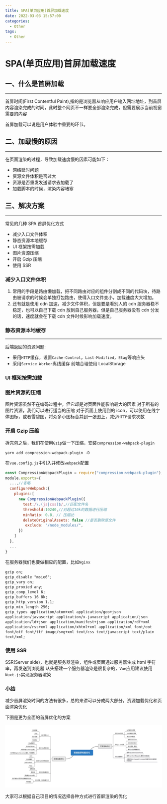 ```yaml
---
title: SPA(单页应用)首屏加载速度
date: 2022-03-03 15:57:00
categories:
  - Other
tags:
  - Other
---
```


# SPA(单页应用)首屏加载速度

## 一、什么是首屏加载

---

首屏时间(First Contentful Paint),指的是浏览器从响应用户输入网址地址，到首屏内容渲染完成的时间，此时整个网页不一样要全部渲染完成，但需要展示当前视窗需要的内容

首屏加载可以说是用户体验中重要的环节。

## 二、加载慢的原因

---

在页面渲染的过程，导致加载速度慢的因素可能如下：

- 网络延时问题
- 资源文件体积是否过大
- 资源是否重发发送请求去加载了
- 加载脚本的时候，渲染内容堵塞

## 三、解决方案

---

常见的几种 SPA 首屏优化方式

- 减少入口文件体积
- 静态资源本地缓存
- UI 框架按需加载
- 图片资源压缩
- 开启 Gzip 压缩
- 使用 SSR

### 减少入口文件体积

1. 常用的手段是路由懒加载，把不同路由对应的组件分割成不同的代码块，待路由被请求的时候会单独打包路由，使得入口文件变小，加载速度大大增加。
2. 还有就是使用 cdn 加速，减少文件体积，但是要是看别人的 cdn 服务器稳不稳定，也可以自己下载 cdn 放到自己服务器，但是自己服务器没有 cdn 分发的话，速度就会在下载 cdn 文件时候影响加载速度。

### 静态资源本地缓存

---

后端返回的资源问题:

- 采用`HTTP`缓存，设置`Cache-Control`，`Last-Modified`，`Etag`等响应头
- 采用`Service Worker`离线缓存
  前端合理使用 LocalStorage

### UI 框架按需加载

### 图片资源的压缩

图片资源虽然不在编码过程中，但它却是对页面性能影响最大的因素
对于所有的图片资源，我们可以进行适当的压缩
对于页面上使用到的 icon，可以使用在线字体图标，或者雪碧图，将众多小图标合并到一张图上，减少`HTTP`请求次数

### 开启 Gzip 压缩

拆完包之后，我们在使用`Gzip`做一下压缩，安装`compression-webpack-plugin`

```shell
yarn add compression-webpack-plugin -D
```

在`vue.config.js`中引入并修改`webpack`配置

```js
const CompressionWebpackPlugin = require("compression-webpack-plugin");
module.exports={
  ...,//省略
  configureWebpack:{
    plugins:[
      new CompressionWebpackPlugin({
        test:/\.(js|css)$/,//匹配文件名
        threshold:10240,//对超过10k的数据进行压缩
        minRatio: 0.8, // 压缩比
        deleteOriginalAssets: false //是否删除原文件
         exclude: "/node_modules/",
      })
    ]
  },
  ...
}
```

在服务器我们也要做相应的配置，比如`Nginx`

```Nginx
gzip on;
gzip_disable "msie6";
gzip_vary on;
gzip_proxied any;
gzip_comp_level 6;
gzip_buffers 16 8k;
gzip_http_version 1.1;
gzip_min_length 256;
gzip_types application/atom+xml application/geo+json application/javascript application/x-javascript application/json application/ld+json application/manifest+json application/rdf+xml application/rss+xml application/xhtml+xml application/xml font/eot font/otf font/ttf image/svg+xml text/css text/javascript text/plain text/xml;
```

### 使用 SSR

SSR(Server side)，也就是服务器渲染，组件或页面通过服务器生成 html 字符串，再发送到浏览器
从头搭建一个服务器渲染是很复杂的，`Vue`应用建议使用`Nuxt.js`实现服务器渲染

### 小结

减少首屏渲染时间的方法有很多，总的来讲可以分成两大部分，资源加载优化和页面渲染优化

下图是更为全面的首屏优化的方案

![首屏优化](./images/SPA.png "首屏优化")

大家可以根据自己项目的情况选择各种方式进行首屏渲染的优化

